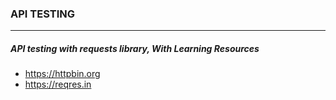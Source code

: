 ### API TESTING

---

##### API testing with requests library, With Learning Resources
- https://httpbin.org
- https://reqres.in
